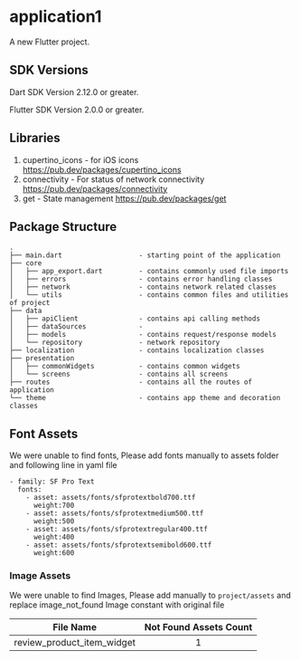 # application1

A new Flutter project.

## SDK Versions

Dart SDK Version 2.12.0 or greater.

Flutter SDK Version 2.0.0 or greater.

## Libraries

1. cupertino_icons - for iOS icons
https://pub.dev/packages/cupertino_icons
2. connectivity - For status of network connectivity
https://pub.dev/packages/connectivity
3. get - State management
https://pub.dev/packages/get


## Package Structure

```
.
├── main.dart                   - starting point of the application
├── core
│   ├── app_export.dart         - contains commonly used file imports 
│   ├── errors                  - contains error handling classes                  
│   ├── network                 - contains network related classes
│   └── utils                   - contains common files and utilities of project
├── data
│   ├── apiClient               - contains api calling methods
│   ├── dataSources             -     
│   ├── models                  - contains request/response models 
│   └── repository              - network repository
├── localization                - contains localization classes
├── presentation               
│   ├── commonWidgets           - contains common widgets
│   └── screens                 - contains all screens
├── routes                      - contains all the routes of application
└── theme                       - contains app theme and decoration classes
```
## Font Assets
 We were unable to find fonts, Please add fonts manually to assets folder and following line in yaml file 
```
- family: SF Pro Text
  fonts:
	- asset: assets/fonts/sfprotextbold700.ttf
	  weight:700
	- asset: assets/fonts/sfprotextmedium500.ttf
	  weight:500
	- asset: assets/fonts/sfprotextregular400.ttf
	  weight:400
	- asset: assets/fonts/sfprotextsemibold600.ttf
	  weight:600
```

### Image Assets
We were unable to find Images, Please add manually to ```project/assets``` and replace image_not_found Image constant with original file 

| File Name | Not Found Assets Count |
| --- | :---: |
| review_product_item_widget | 1 |

